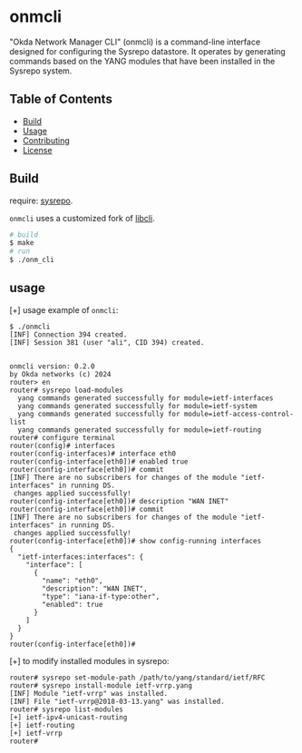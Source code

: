 # onmcli

"Okda Network Manager CLI" (onmcli) is a command-line interface designed 
for configuring the Sysrepo datastore. 
It operates by generating commands based on the YANG modules
that have been installed in the Sysrepo system.

## Table of Contents

- [Build](#Build)
- [Usage](#usage)
- [Contributing](#contributing)
- [License](#license)

## Build
require: [sysrepo](https://github.com/sysrepo/sysrepo).

`onmcli` uses a customized fork of [libcli](https://github.com/dparrish/libcli).

```bash
# build
$ make
# run
$ ./onm_cli
```
## usage

[+] usage example of `onmcli`:

```commandline
$ ./onmcli 
[INF] Connection 394 created.
[INF] Session 381 (user "ali", CID 394) created.


onmcli version: 0.2.0
by Okda networks (c) 2024
router> en
router# sysrepo load-modules 
  yang commands generated successfully for module=ietf-interfaces
  yang commands generated successfully for module=ietf-system
  yang commands generated successfully for module=ietf-access-control-list
  yang commands generated successfully for module=ietf-routing
router# configure terminal 
router(config)# interfaces 
router(config-interfaces)# interface eth0
router(config-interface[eth0])# enabled true
router(config-interface[eth0])# commit
[INF] There are no subscribers for changes of the module "ietf-interfaces" in running DS.
 changes applied successfully!
router(config-interface[eth0])# description "WAN INET"
router(config-interface[eth0])# commit 
[INF] There are no subscribers for changes of the module "ietf-interfaces" in running DS.
 changes applied successfully!
router(config-interface[eth0])# show config-running interfaces
{
  "ietf-interfaces:interfaces": {
    "interface": [      
      {
        "name": "eth0",
        "description": "WAN INET",
        "type": "iana-if-type:other",
        "enabled": true
      }
    ]
  }
}
router(config-interface[eth0])# 
```

[+] to modify installed modules in sysrepo:
```commandline
router# sysrepo set-module-path /path/to/yang/standard/ietf/RFC
router# sysrepo install-module ietf-vrrp.yang
[INF] Module "ietf-vrrp" was installed.
[INF] File "ietf-vrrp@2018-03-13.yang" was installed.
router# sysrepo list-modules
[+] ietf-ipv4-unicast-routing
[+] ietf-routing
[+] ietf-vrrp
router#
```
